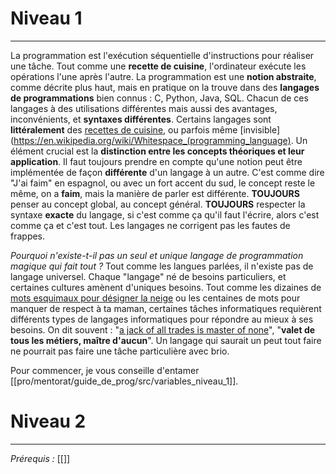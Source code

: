 # Niveau 1
---
La programmation est l'exécution séquentielle d'instructions pour réaliser une tâche.
Tout comme une **recette de cuisine**, l'ordinateur exécute les opérations l'une après l'autre.
La programmation est une **notion abstraite**, comme décrite plus haut, mais en pratique on la trouve dans des **langages de programmations** bien connus : C, Python, Java, SQL. Chacun de ces langages à des utilisations différentes mais aussi des avantages, inconvénients, et **syntaxes différentes**.
Certains langages sont **littéralement** des [recettes de cuisine](https://esolangs.org/wiki/Chef), ou parfois même [invisible](https://en.wikipedia.org/wiki/Whitespace_(programming_language).
Un élément crucial est la **distinction entre les concepts théoriques et leur application**.
Il faut toujours prendre en compte qu'une notion peut être implémentée de façon **différente** d'un langage à un autre. C'est comme dire "J'ai faim" en espagnol, ou avec un fort accent du sud, le concept reste le même, on a **faim**, mais la manière de parler est différente.
**TOUJOURS** penser au concept global, au concept général.
**TOUJOURS** respecter la syntaxe **exacte** du langage, si c'est comme ça qu'il faut l'écrire, alors c'est comme ça et c'est tout. Les langages ne corrigent pas les fautes de frappes.

*Pourquoi n'existe-t-il pas un seul et unique langage de programmation magique qui fait tout ?*
Tout comme les langues parlées, il n'existe pas de langage universel.
Chaque "langage" né de besoins particuliers, et certaines cultures amènent d'uniques besoins.
Tout comme les dizaines de [mots esquimaux pour désigner la neige](https://fr.wikipedia.org/wiki/Mots_esquimaux_pour_d%C3%A9signer_la_neige) ou les centaines de mots pour manquer de respect à ta maman, certaines tâches informatiques requièrent différents types de langages informatiques pour répondre au mieux à ses besoins.
On dit souvent : "[a jack of all trades is master of none](https://en.wikipedia.org/wiki/Jack_of_all_trades)", "**valet de tous les métiers, maître d'aucun**". Un langage qui saurait un peut tout faire ne pourrait pas faire une tâche particulière avec brio.

Pour commencer, je vous conseille d'entamer [[pro/mentorat/guide_de_prog/src/variables_niveau_1]].

#  Niveau 2
---
*Prérequis :* [[]]


